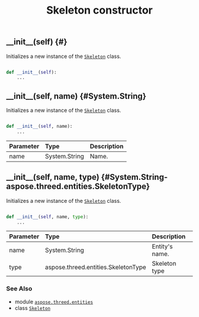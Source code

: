 ﻿---
title: Skeleton constructor
second_title: Aspose.3D for Python via .NET API References
description: 
type: docs
weight: 10
url: /python-net/aspose.threed.entities/skeleton/__init__/
is_root: false
---

## \_\_init\_\_(self) {#}

Initializes a new instance of the [`Skeleton`](/3d/python-net/aspose.threed.entities/skeleton) class.



```python

def __init__(self):
    ...
```




## \_\_init\_\_(self, name) {#System.String}

Initializes a new instance of the [`Skeleton`](/3d/python-net/aspose.threed.entities/skeleton) class.



```python

def __init__(self, name):
    ...
```


| Parameter | Type | Description |
| :- | :- | :- |
| name | System.String | Name. |


## \_\_init\_\_(self, name, type) {#System.String-aspose.threed.entities.SkeletonType}

Initializes a new instance of the [`Skeleton`](/3d/python-net/aspose.threed.entities/skeleton) class.



```python

def __init__(self, name, type):
    ...
```


| Parameter | Type | Description |
| :- | :- | :- |
| name | System.String | Entity's name. |
| type | aspose.threed.entities.SkeletonType | Skeleton type |



### See Also
* module [`aspose.threed.entities`](../../)
* class [`Skeleton`](/3d/python-net/aspose.threed.entities/skeleton)
